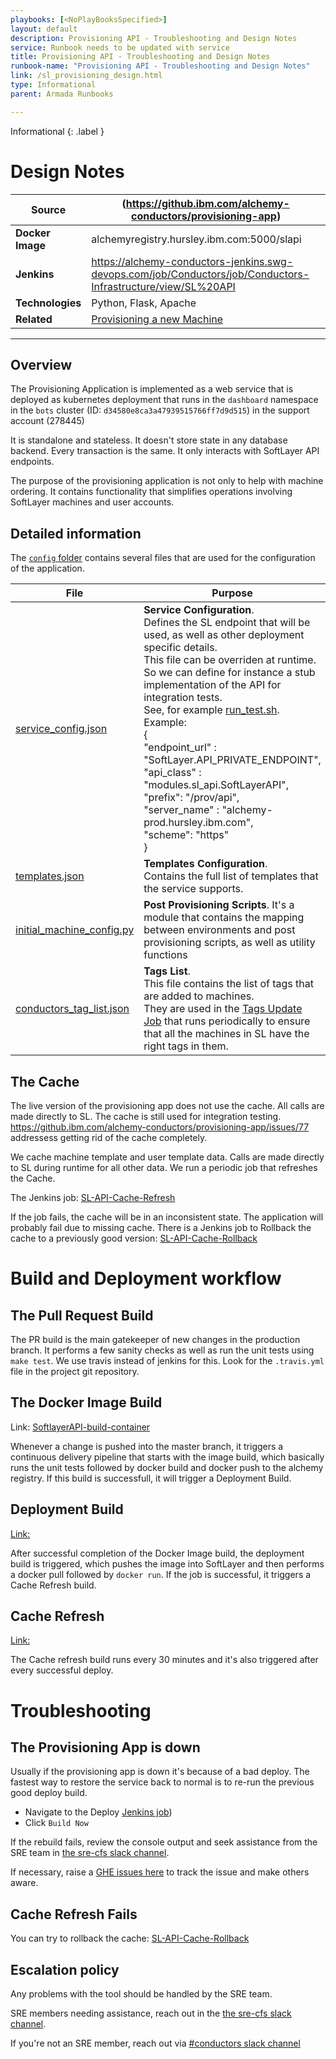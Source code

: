 ```yaml
---
playbooks: [<NoPlayBooksSpecified>]
layout: default
description: Provisioning API - Troubleshooting and Design Notes
service: Runbook needs to be updated with service
title: Provisioning API - Troubleshooting and Design Notes
runbook-name: "Provisioning API - Troubleshooting and Design Notes"
link: /sl_provisioning_design.html
type: Informational
parent: Armada Runbooks

---
```


Informational
{: .label }

# Design Notes

|  Source | (https://github.ibm.com/alchemy-conductors/provisioning-app)  |
|  ----  | --- |
| **Docker Image** | alchemyregistry.hursley.ibm.com:5000/slapi |
| **Jenkins** | https://alchemy-conductors-jenkins.swg-devops.com/job/Conductors/job/Conductors-Infrastructure/view/SL%20API |
| **Technologies** | Python, Flask, Apache |
| **Related** | [Provisioning a new Machine](./sl_provisioning.html)|

---

## Overview

The Provisioning Application is implemented as a web service that is deployed as kubernetes deployment that runs in the `dashboard` namespace in the `bots` cluster (ID: `d34580e8ca3a47939515766ff7d9d515`) in the support account (278445)

It is standalone and stateless. It doesn't store state in any database backend. Every transaction is the same. It only interacts with SoftLayer API endpoints.

The purpose of the provisioning application is not only to help with machine ordering. It contains functionality that simplifies operations involving SoftLayer machines and user accounts.

## Detailed information

The [`config` folder](https://github.ibm.com/alchemy-conductors/provisioning-app/tree/master/config) contains several files that are used for the configuration of the application.

| File | Purpose |
| --- | --- |
| [service_config.json](https://github.ibm.com/alchemy-conductors/provisioning-app/blob/master/config/service_config.json) | **Service Configuration**.<br> Defines the SL endpoint that will be used, as well as other deployment specific details. <br> This file can be overriden at runtime. So we can define for instance a stub implementation of the API for integration tests. <br>See, for example [run_test.sh](https://github.ibm.com/alchemy-conductors/provisioning-app/blob/master/run_test.sh). <br>Example:<br> { <br>"endpoint_url" : "SoftLayer.API_PRIVATE_ENDPOINT", <br>   "api_class" : "modules.sl_api.SoftLayerAPI", <br>  "prefix": "/prov/api", <br> "server_name" : "alchemy-prod.hursley.ibm.com", <br>"scheme": "https" <br>} |
| [templates.json](https://github.ibm.com/alchemy-conductors/provisioning-app/blob/master/config/templates.json)| **Templates Configuration**. <br>Contains the full list of templates that the service supports. |
| [initial_machine_config.py](https://github.ibm.com/alchemy-conductors/provisioning-app/blob/master/config/initial_machine_config.py) | **Post Provisioning Scripts**. It's a module that contains the mapping between environments and post provisioning scripts, as well as utility functions |
| [conductors_tag_list.json](https://github.ibm.com/alchemy-conductors/provisioning-app/blob/master/config/conductors_tag_list.json) | **Tags List**. <br>This file contains the list of tags that are added to machines. <br>They are used in the [Tags Update Job](https://alchemy-conductors-jenkins.swg-devops.com/job/Conductors/job/Conductors-Infrastructure/view/SL%20API/job/Softlayer_tag_all_machines/) that runs periodically to ensure that all the machines in SL have the right tags in them. |

## The Cache

The live version of the provisioning app does not use the cache. All calls are made directly to SL. The cache is still used for integration testing. https://github.ibm.com/alchemy-conductors/provisioning-app/issues/77 addressess getting rid of the cache completely.

We cache machine template and user template data. Calls are made directly to SL during runtime for all other data. We run a periodic job that refreshes the Cache.

The Jenkins job: [SL-API-Cache-Refresh](https://alchemy-conductors-jenkins.swg-devops.com/view/Conductors/job/Conductors/job/Conductors-Infrastructure/view/SL%20API/job/SL-API-Cache-Refresh/)

If the job fails, the cache will be in an inconsistent state. The application will probably fail due to missing cache. There is a Jenkins job to Rollback the cache to a previously good version:
[SL-API-Cache-Rollback](https://alchemy-conductors-jenkins.swg-devops.com/view/Conductors/job/Conductors/job/Conductors-Infrastructure/view/SL%20API/job/SL-API-Cache-Rollback/)

# Build and Deployment workflow


## The Pull Request Build

The PR build is the main gatekeeper of new changes in the production branch. It performs a few sanity checks as well as run the unit tests using `make test`. We use travis instead of jenkins for this. Look for the `.travis.yml` file in the project git repository.

## The Docker Image Build

Link: [SoftlayerAPI-build-container](https://alchemy-conductors-jenkins.swg-devops.com/view/Conductors/job/Conductors/job/Conductors-Infrastructure/view/SL%20API/job/SoftlayerAPI-build-container/)

Whenever a change is pushed into the master branch, it triggers a continuous delivery pipeline that starts with the image build, which basically runs the unit tests followed by docker build and docker push to the alchemy registry.
If this build is successfull, it will trigger a Deployment Build.

## Deployment Build

[Link:](https://alchemy-conductors-jenkins.swg-devops.com/view/Conductors/job/Conductors/job/Conductors-Infrastructure/view/SL%20API/job/SLAPI_deploy/)

After successful completion of the Docker Image build, the deployment build is triggered, which pushes the image into SoftLayer and then performs a docker pull followed by `docker run`. If the job is successful, it triggers
a Cache Refresh build.

## Cache Refresh

[Link:](https://alchemy-conductors-jenkins.swg-devops.com/view/Conductors/job/Conductors/job/Conductors-Infrastructure/view/SL%20API/job/SL-API-Cache-Refresh/)

The Cache refresh build runs every 30 minutes and it's also triggered after every successful deploy.

# Troubleshooting

## The Provisioning App is down

Usually if the provisioning app is down it's because of a bad deploy. The fastest way to restore the service back to normal is to re-run the previous good deploy build.

- Navigate to the Deploy [Jenkins job](https://alchemy-conductors-jenkins.swg-devops.com/view/Conductors/job/Conductors/job/Conductors-Infrastructure/view/SL%20API/job/SLAPI_deploy))
- Click `Build Now`

If the rebuild fails, review the console output and seek assistance from the SRE team in [the sre-cfs slack channel](https://ibm-argonauts.slack.com/messages/G542S3W1L).

If necessary, raise a [GHE issues here](https://github.ibm.com/alchemy-conductors/team/issues/new) to track the issue and make others aware.

## Cache Refresh Fails

You can try to rollback the cache: [SL-API-Cache-Rollback](https://alchemy-conductors-jenkins.swg-devops.com/view/Conductors/job/Conductors/job/Conductors-Infrastructure/view/SL%20API/job/SL-API-Cache-Rollback/)

## Escalation policy

Any problems with the tool should be handled by the SRE team.

SRE members needing assistance, reach out in the [the sre-cfs slack channel](https://ibm-argonauts.slack.com/messages/G542S3W1L).

If you're not an SRE member, reach out via [#conductors slack channel](https://ibm-argonauts.slack.com/messages/C54H08JSK)
